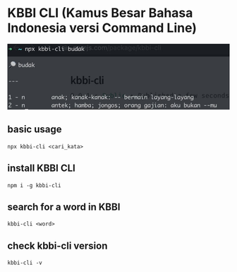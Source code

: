 # KBBI CLI (Kamus Besar Bahasa Indonesia versi Command Line)

![SC](sc.jpeg)

## basic usage

```
npx kbbi-cli <cari_kata>
```

## install KBBI CLI

```
npm i -g kbbi-cli
```

## search for a word in KBBI

```
kbbi-cli <word>
```

## check kbbi-cli version

```
kbbi-cli -v
```
